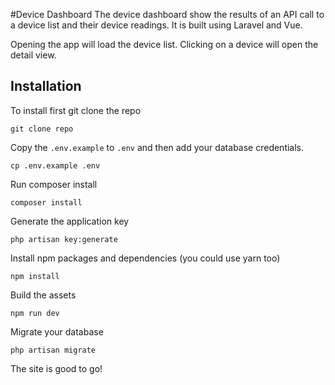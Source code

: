 #Device Dashboard
The device dashboard show the results of an API call to a device list and their device readings. It is built using Laravel and Vue. 

Opening the app will load the device list. Clicking on a device will open the detail view.

## Installation
To install first git clone the repo
```
git clone repo
```
Copy the `.env.example` to `.env` and then add your database credentials.
```
cp .env.example .env
```
Run composer install
```
composer install
```
Generate the application key
```
php artisan key:generate
```
Install npm packages and dependencies (you could use yarn too)
```
npm install
```
Build the assets
```
npm run dev
```
Migrate your database
```
php artisan migrate
```
The site is good to go!